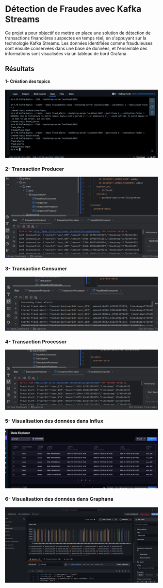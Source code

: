 # Détection de Fraudes avec Kafka Streams

Ce projet a pour objectif de mettre en place une solution de détection de transactions financières suspectes en temps réel, en s'appuyant sur la technologie Kafka Streams. Les données identifiées comme frauduleuses sont ensuite conservées dans une base de données, et l'ensemble des informations sont visualisées via un tableau de bord Grafana.

## Résultats

#### 1- Création des topics

<img src="captures/img.png">

### 2- Transaction Producer

<img src="captures/img_1.png">

### 3- Transaction Consumer

<img src="captures/img_3.png">

### 4- Transaction Processor

<img src="captures/img_2.png">

### 5- Visualisation des données dans Influx

<img src="captures/img_4.png">

### 6- Visualisation des données dans Graphana

<img src="captures/img_5.png">
